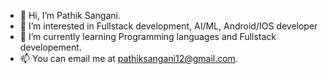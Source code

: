 - 👋 Hi, I’m Pathik Sangani.
- 👀 I’m interested in Fullstack development, AI/ML, Android/IOS developer
- 🌱 I’m currently learning Programming languages and Fullstack developement.
- 📫 You can email me at pathiksangani12@gmail.com.

<!---
psang3/psang3 is a ✨ special ✨ repository because its `README.md` (this file) appears on your GitHub profile.
You can click the Preview link to take a look at your changes.
--->

